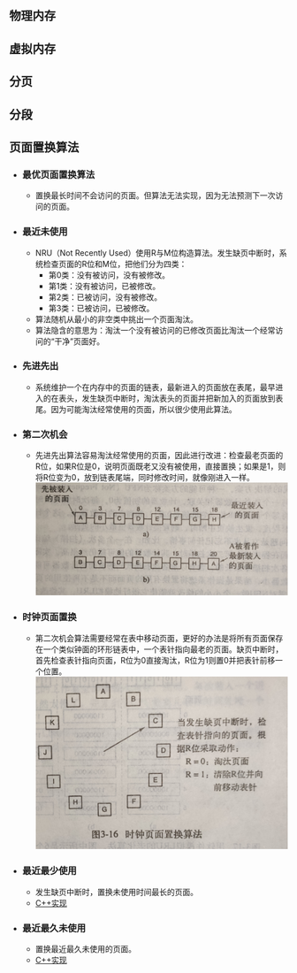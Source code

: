 ## 物理内存
## 虚拟内存
## 分页
## 分段
## 页面置换算法
- ### 最优页面置换算法
  - 置换最长时间不会访问的页面。但算法无法实现，因为无法预测下一次访问的页面。
- ### 最近未使用
  - NRU（Not Recently Used）使用R与M位构造算法。发生缺页中断时，系统检查页面的R位和M位，把他们分为四类：
    - 第0类：没有被访问，没有被修改。
    - 第1类：没有被访问，已被修改。
    - 第2类：已被访问，没有被修改。
    - 第3类：已被访问，已被修改。
  - 算法随机从最小的非空类中挑出一个页面淘汰。
  - 算法隐含的意思为：淘汰一个没有被访问的已修改页面比淘汰一个经常访问的“干净”页面好。
- ### 先进先出
  - 系统维护一个在内存中的页面的链表，最新进入的页面放在表尾，最早进入的在表头，发生缺页中断时，淘汰表头的页面并把新加入的页面放到表尾。因为可能淘汰经常使用的页面，所以很少使用此算法。
- ### 第二次机会
  - 先进先出算法容易淘汰经常使用的页面，因此进行改进：检查最老页面的R位，如果R位是0，说明页面既老又没有被使用，直接置换；如果是1，则将R位变为0，放到链表尾端，同时修改时间，就像刚进入一样。![](第二次机会.jpg)
- ### 时钟页面置换
  - 第二次机会算法需要经常在表中移动页面，更好的办法是将所有页面保存在一个类似钟面的环形链表中，一个表针指向最老的页面。缺页中断时，首先检查表针指向页面，R位为0直接淘汰，R位为1则置0并把表针前移一个位置。![](时钟置换.jpg)
- ### 最近最少使用
  - 发生缺页中断时，置换未使用时间最长的页面。
  - [C++实现](LRU.cpp)
- ### 最近最久未使用
  - 置换最近最久未使用的页面。
  - [C++实现](LFU.cpp)